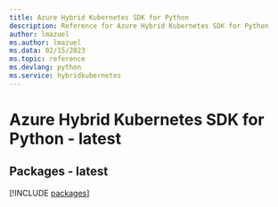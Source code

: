 ```yaml
---
title: Azure Hybrid Kubernetes SDK for Python
description: Reference for Azure Hybrid Kubernetes SDK for Python
author: lmazuel
ms.author: lmazuel
ms.data: 02/15/2023
ms.topic: reference
ms.devlang: python
ms.service: hybridkubernetes
---
```

# Azure Hybrid Kubernetes SDK for Python - latest
## Packages - latest
[!INCLUDE [packages](hybrid-kubernetes-index.md)]